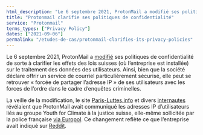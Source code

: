 ```yaml
---
html_description: "Le 6 septembre 2021, ProtonMail a modifié ses politiques de confidentialité de sorte à clarifier les effets des lois suisses..."
title: "Protonmail clarifie ses politiques de confidentialité"
service: "Protonmail"
terms_types: ["Privacy Policy"]
dates: ["2021-09-06"]
permalink: "/etudes-de-cas/protonmail-clarifies-its-privacy-policies"
---
```


Le 6 septembre 2021, ProtonMail a <a target="_blank" rel="noopener" href="https://github.com/OpenTermsArchive/contrib-versions/commit/510c7d65e4254e1d53221b139d7e25bb2b990510">modifié</a> ses politiques de confidentialité de sorte à clarifier les effets des lois suisses (où l’entreprise est installée) sur le traitement des données des utilisateurs. Ainsi, bien que la société déclare offrir un service de courriel particulièrement sécurisé, elle peut se retrouver « forcée de partager l’adresse IP » de ses utilisateurs avec les forces de l’ordre dans le cadre d’enquêtes criminelles.

La veille de la modification, le site <a target="_blank" rel="noopener" href="https://paris-luttes.info/recit-policier-de-sainte-marthe-15258?lang=fr">Paris-Luttes.info</a> et divers <a target="_blank" rel="noopener" href="https://twitter.com/OnEstLaTech/status/1434576598418796549">internautes</a> révélaient que ProtonMail avait communiqué les adresses IP d’utilisateurs liés au groupe Youth for Climate à la justice suisse, elle-même sollicitée par la police française <a target="_blank" rel="noopener" href="https://www.numerama.com/tech/736940-protonmail-transmet-des-adresses-ip-a-la-police-4-questions-pour-comprendre-la-polemique.html">via Europol</a>. Ce changement reflète ce que l’entreprise avait indiqué sur <a target="_blank" rel="noopener" href="https://www.reddit.com/r/ProtonMail/comments/pil6xi/comment/hbqha63/">Reddit</a>.
